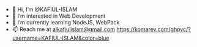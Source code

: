 - 👋 Hi, I’m @KAFIUL-ISLAM
- 👀 I’m interested in Web Development
- 🌱 I’m currently learning NodeJS, WebPack
- 📫 Reach me at alkafiulislam@gmail.com
https://komarev.com/ghpvc/?username=KAFIUL-ISLAM&color=blue
<!---
KAFIUL-ISLAM/KAFIUL-ISLAM is a ✨ special ✨ repository because its `README.md` (this file) appears on your GitHub profile.
You can click the Preview link to take a look at your changes.
--->
